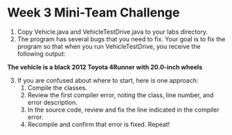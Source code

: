 # Week 3 Mini-Team Challenge

1. Copy Vehicle.java and VehicleTestDrive.java to your labs directory.
2. The program has several bugs that you need to fix. Your goal is to fix the program so that when you run VehicleTestDrive, you receive the following output:

**The vehicle is a black 2012 Toyota 4Runner with 20.0-inch wheels**

3. If you are confused about where to start, here is one approach:
    1. Compile the classes. 
    2. Review the first compiler error, noting the class, line number, and error description.
    3. In the source code, review and fix the line indicated in the compiler error. 
    4. Recompile and confirm that error is fixed. Repeat!
